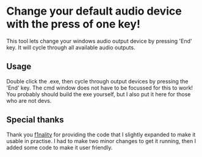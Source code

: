 # Change your default audio device with the press of one key!
This tool lets change your windows audio output device by pressing 'End' key. It will cycle through all available audio outputs.

## Usage
Double click the .exe, then cycle through output devices by pressing the 'End' key. The cmd window does not have to be focussed for this to work! You probably should build the exe yourself, but I also put it here for those who are not devs.

## Special thanks
Thank you [f1nality](https://github.com/f1nality/WindowsAudioOutput/tree/master) for providing the code that I slightly expanded to make it usable in practise. I had to make two minor changes to get it running, then I added some code to make it user friendly.  
